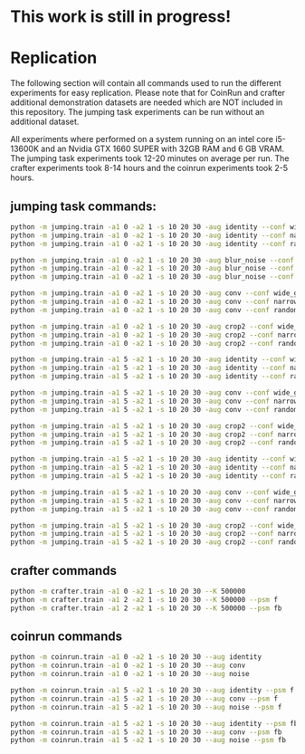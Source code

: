 # This work is still in progress!


# Replication
The following section will contain all commands used to run the different experiments for easy replication. Please note 
that for CoinRun and crafter additional demonstration datasets are needed which are NOT included
in this repository. The jumping task experiments can be run without an additional dataset.

All experiments where performed on a system running on an intel core i5-13600K and an Nvidia GTX 1660 SUPER with 
32GB RAM and 6 GB VRAM.
The jumping task experiments took 12-20 minutes on average per run. The crafter experiments took 8-14 hours 
and the coinrun experiments took 2-5 hours. 

## jumping task commands:
```bash
python -m jumping.train -a1 0 -a2 1 -s 10 20 30 -aug identity --conf wide_grid -K 5000
python -m jumping.train -a1 0 -a2 1 -s 10 20 30 -aug identity --conf narrow_grid -K 5000
python -m jumping.train -a1 0 -a2 1 -s 10 20 30 -aug identity --conf random_grid -K 5000

python -m jumping.train -a1 0 -a2 1 -s 10 20 30 -aug blur_noise --conf wide_grid -K 5000
python -m jumping.train -a1 0 -a2 1 -s 10 20 30 -aug blur_noise --conf narrow_grid -K 5000
python -m jumping.train -a1 0 -a2 1 -s 10 20 30 -aug blur_noise --conf random_grid -K 5000

python -m jumping.train -a1 0 -a2 1 -s 10 20 30 -aug conv --conf wide_grid -K 8000
python -m jumping.train -a1 0 -a2 1 -s 10 20 30 -aug conv --conf narrow_grid -K 8000
python -m jumping.train -a1 0 -a2 1 -s 10 20 30 -aug conv --conf random_grid -K 8000

python -m jumping.train -a1 0 -a2 1 -s 10 20 30 -aug crop2 --conf wide_grid -K 8000
python -m jumping.train -a1 0 -a2 1 -s 10 20 30 -aug crop2 --conf narrow_grid -K 8000
python -m jumping.train -a1 0 -a2 1 -s 10 20 30 -aug crop2 --conf random_grid -K 8000

python -m jumping.train -a1 5 -a2 1 -s 10 20 30 -aug identity --conf wide_grid   -psm f -K 10000
python -m jumping.train -a1 5 -a2 1 -s 10 20 30 -aug identity --conf narrow_grid -psm f -K 10000
python -m jumping.train -a1 5 -a2 1 -s 10 20 30 -aug identity --conf random_grid -psm f -K 10000

python -m jumping.train -a1 5 -a2 1 -s 10 20 30 -aug conv --conf wide_grid   -psm f -K 10000
python -m jumping.train -a1 5 -a2 1 -s 10 20 30 -aug conv --conf narrow_grid -psm f -K 10000
python -m jumping.train -a1 5 -a2 1 -s 10 20 30 -aug conv --conf random_grid -psm f -K 10000

python -m jumping.train -a1 5 -a2 1 -s 10 20 30 -aug crop2 --conf wide_grid   -psm f -K 10000
python -m jumping.train -a1 5 -a2 1 -s 10 20 30 -aug crop2 --conf narrow_grid -psm f -K 10000
python -m jumping.train -a1 5 -a2 1 -s 10 20 30 -aug crop2 --conf random_grid -psm f -K 10000

python -m jumping.train -a1 5 -a2 1 -s 10 20 30 -aug identity --conf wide_grid   -psm fb -K 10000
python -m jumping.train -a1 5 -a2 1 -s 10 20 30 -aug identity --conf narrow_grid -psm fb -K 10000
python -m jumping.train -a1 5 -a2 1 -s 10 20 30 -aug identity --conf random_grid -psm fb -K 10000

python -m jumping.train -a1 5 -a2 1 -s 10 20 30 -aug conv --conf wide_grid   -psm fb -K 10000
python -m jumping.train -a1 5 -a2 1 -s 10 20 30 -aug conv --conf narrow_grid -psm fb -K 10000
python -m jumping.train -a1 5 -a2 1 -s 10 20 30 -aug conv --conf random_grid -psm fb -K 10000

python -m jumping.train -a1 5 -a2 1 -s 10 20 30 -aug crop2 --conf wide_grid   -psm fb -K 10000
python -m jumping.train -a1 5 -a2 1 -s 10 20 30 -aug crop2 --conf narrow_grid -psm fb -K 10000
python -m jumping.train -a1 5 -a2 1 -s 10 20 30 -aug crop2 --conf random_grid -psm fb -K 10000

```

## crafter commands
```bash
python -m crafter.train -a1 0 -a2 1 -s 10 20 30 --K 500000 
python -m crafter.train -a1 2 -a2 1 -s 10 20 30 --K 500000 --psm f
python -m crafter.train -a1 2 -a2 1 -s 10 20 30 --K 500000 --psm fb
```

## coinrun commands
```bash
python -m coinrun.train -a1 0 -a2 1 -s 10 20 30 --aug identity
python -m coinrun.train -a1 0 -a2 1 -s 10 20 30 --aug conv
python -m coinrun.train -a1 0 -a2 1 -s 10 20 30 --aug noise

python -m coinrun.train -a1 5 -a2 1 -s 10 20 30 --aug identity --psm f
python -m coinrun.train -a1 5 -a2 1 -s 10 20 30 --aug conv --psm f
python -m coinrun.train -a1 5 -a2 1 -s 10 20 30 --aug noise --psm f

python -m coinrun.train -a1 5 -a2 1 -s 10 20 30 --aug identity --psm fb
python -m coinrun.train -a1 5 -a2 1 -s 10 20 30 --aug conv --psm fb
python -m coinrun.train -a1 5 -a2 1 -s 10 20 30 --aug noise --psm fb
```